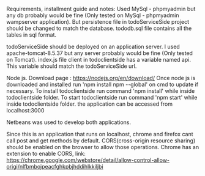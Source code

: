 Requirements, installment guide and notes:
 Used MySql - phpmyadmin but any db probably would be fine (Only tested on MySql - phpmyadmin wampserver application). 
But persistence file in todoServiceSide project should be changed to match the database.
 tododb.sql file contains all the tables in sql format.


 todoServiceSide should be deployed on an application server. I used apache-tomcat-8.5.37 but any server probably would be fine (Only tested on Tomcat). 
index.js file client in todoclientside has a variable named api. This variable should match the todoServiceSide url.


 Node js. Download page : https://nodejs.org/en/download/ 
 Once node js is downloaded and installed run 'npm install npm --global' on cmd to update if necessary.
 To install todoclientside run command 'npm install' while inside todoclientside folder.
 To start todoclientside run command 'npm start' while inside todoclientside folder.
 the application can be accessed from localhost:3000


 Netbeans was used to develop both applications.

 Since this is an application that runs on localhost, chrome and firefox cant call post and get methods by default. 
CORS(cross-origin resource sharing) should be enabled on the browser to allow those operations.
Chrome has an extension to enable CORS, link:
https://chrome.google.com/webstore/detail/allow-control-allow-origi/nlfbmbojpeacfghkpbjhddihlkkiljbi
